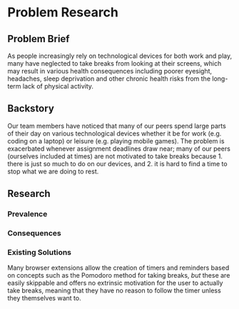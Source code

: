 # Problem Research

## Problem Brief
As people increasingly rely on technological devices for both work and play, many have neglected to take breaks from looking at their screens, which may result in various health consequences including poorer eyesight, headaches, sleep deprivation and other chronic health risks from the long-term lack of physical activity.

## Backstory
Our team members have noticed that many of our peers spend large parts of their day on various technological devices whether it be for work (e.g. coding on a laptop) or leisure (e.g. playing mobile games). The problem is exacerbated whenever assignment deadlines draw near; many of our peers (ourselves included at times) are not motivated to take breaks because 1. there is just so much to do on our devices, and 2. it is hard to find a time to stop what we are doing to rest.

## Research
### Prevalence
### Consequences
### Existing Solutions
Many browser extensions allow the creation of timers and reminders based on concepts such as the Pomodoro method for taking breaks, *but* these are easily skippable and offers no extrinsic motivation for the user to actually take breaks, meaning that they have no reason to follow the timer unless they themselves want to.
